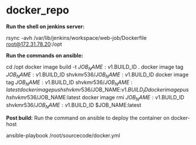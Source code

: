 # docker_repo

**Run the shell on jenkins server:**

rsync -avh /var/lib/jenkins/workspace/web-job/Dockerfile root@172.31.78.20:/opt

**Run the commands on ansible:**

cd /opt
docker image build -t $JOB_NAME:v1.$BUILD_ID .
docker image tag $JOB_NAME:v1.$BUILD_ID shvkmr536/$JOB_NAME:v1.$BUILD_ID
docker image tag $JOB_NAME:v1.$BUILD_ID shvkmr536/$JOB_NAME:latest
docker image push shvkmr536/$JOB_NAME:v1.$BUILD_ID
docker image push shvkmr536/$JOB_NAME:latest
docker image rmi $JOB_NAME:v1.$BUILD_ID shvkmr536/$JOB_NAME:v1.$BUILD_ID $JOB_NAME:latest

**Post build:**
Run the command on ansible to deploy the container on docker-host

ansible-playbook /root/sourcecode/docker.yml



